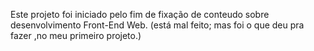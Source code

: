 Este projeto foi iniciado pelo fim de fixação de conteudo sobre desenvolvimento Front-End Web.
(está mal feito; mas foi o que deu pra fazer ,no meu primeiro projeto.)
